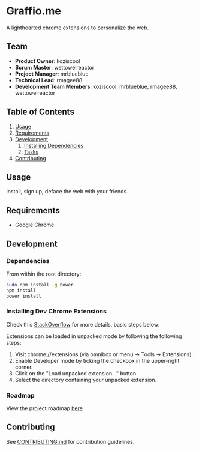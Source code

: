 # Graffio.me

A lighthearted chrome extensions to personalize the web.

## Team

  - __Product Owner__: koziscool
  - __Scrum Master__: wettowelreactor
  - __Project Manager__: mrblueblue
  - __Technical Lead__: rmagee88
  - __Development Team Members__: koziscool, mrblueblue, rmagee88, wettowelreactor

## Table of Contents

1. [Usage](#Usage)
1. [Requirements](#requirements)
1. [Development](#development)
    1. [Installing Dependencies](#installing-dependencies)
    1. [Tasks](#tasks)
1. [Contributing](#contributing)

## Usage

Install, sign up, deface the web with your friends.

## Requirements

- Google Chrome

## Development

### Dependencies

From within the root directory:

```sh
sudo npm install -g bower
npm install
bower install
```
### Installing Dev Chrome Extensions

Check this [StackOverflow](http://stackoverflow.com/questions/24577024/install-chrome-extension-not-in-the-store) for more details, basic steps below:

Extensions can be loaded in unpacked mode by following the following steps:

1. Visit chrome://extensions (via omnibox or menu -> Tools -> Extensions).
2. Enable Developer mode by ticking the checkbox in the upper-right corner.
3. Click on the "Load unpacked extension..." button.
4. Select the directory containing your unpacked extension.

### Roadmap

View the project roadmap [here](https://github.com/graffiome/graffiome/issues)

## Contributing

See [CONTRIBUTING.md](CONTRIBUTING.md) for contribution guidelines.
